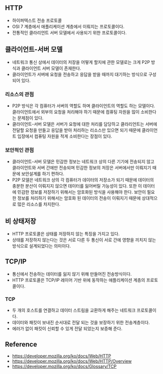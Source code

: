 ## HTTP
- 하이퍼텍스트 전송 프로토콜
- OSI 7 계층에서 애플리케이션 계층에서 이뤄지는 프로토콜이다.
- 전통적인 클라리언트 서버 모델에서 사용되기 위한 프로토콜이다.

## 클라이언트-서버 모델
- 네트워크 통신 상에서 데이터의 저장을 어떻게 할지에 관한 모델로는 크게 P2P 방식과 클라이언트 서버 모델이 존재한다.
- 클라이언트가 서버에 요청을 전송하고 응답을 받을 때까지 대기하는 방식으로 구성되어 있다.

### 리소스의 관점
- P2P 방식은 각 컴퓨터가 서버의 역할도 하며 클라이언트의 역할도 하는 모델이다. 클라이언트에서 외부의 요청을 처리해야 하기 때문에 컴퓨팅 자원을 많이 소비한다는 문제점이 있다.
- 클라이언트-서버 모델은 서버가 요청에 대한 처리를 담당하고 클라리언트는 서버에 전달할 요청을 만들고 응답을 받아 처리하는 리소스만 있으면 되기 때문에 클라이언트 입장에서 컴퓨팅 자원을 적게 소비한다는 장점이 있다.

### 보안적인 관점
- 클라이언트-서버 모델은 민감한 정보는 네트워크 상의 다른 기기에 전송되지 않고 클라이언트와 서버 간에만 전송되며 민감한 정보의 저장은 서버에서만 이뤄지기 때문에 보안설계를 하기 편하다.
- P2P 모델은 네트워크 상의 각 컴퓨터가 데이터의 저장소가 되기 때문에 데이터의 충분한 분산이 이뤄지지 않으면 데이터를 잃어버릴 가능성이 있다. 또한 이 데이터에 민감한 정보를 저장하기 위해서는 암호화된 방식을 사용해야 한다. 보안이 필요한 정보를 처리하기 위해서는 암호화 된 데이터의 전송이 이뤄지기 때문에 상대적으로 많은 리소스를 차지한다.

## 비 상태저장
- HTTP 프로토콜은 상태를 저장하지 않는 특징을 가지고 있다.
- 상태를 저장하지 않는다는 것은 서로 다른 두 통신이 서로 간에 영향을 끼치지 않는 방식으로 설계되었다는 의미이다.

## TCP/IP
- 통신에서 전송하는 데이터를 잃지 않기 위해 만들어진 전송방식이다.
- HTTP 프로토콜은 TCP/IP 레이어 기반 위에 동작하는 애플리케이션 계층의 프로토콜이다.

### TCP
- 두 개의 호스트를 연결하고 데이터 스트림을 교환하게 해주는 네트워크 프로토콜이다.
- 데이터와 패킷이 보내진 순서대로 전달 되는 것을 보장하기 위한 전송계층이다.
- 에러가 없이 패킷이 신뢰할 수 있게 전달 되었는지 보증해 준다.

## Reference
- https://developer.mozilla.org/ko/docs/Web/HTTP
- https://developer.mozilla.org/ko/docs/Web/HTTP/Overview
- https://developer.mozilla.org/ko/docs/Glossary/TCP
